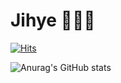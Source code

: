 # Jihye 🐰🔥🌈
<!--
**jihye0420/jihye0420** is a ✨ _special_ ✨ repository because its `README.md` (this file) appears on your GitHub profile.

Here are some ideas to get you started:

- 🔭 I’m currently working on ...
- 🌱 I’m currently learning ...
- 👯 I’m looking to collaborate on ...
- 🤔 I’m looking for help with ...
- 💬 Ask me about ...
- 📫 How to reach me: ...
- 😄 Pronouns: ...
- ⚡ Fun fact: ...
-->
[![Hits](https://hits.seeyoufarm.com/api/count/incr/badge.svg?url=https%3A%2F%2Fgithub.com%2Fjihye0420%2Fhit-counter&count_bg=%232776BA&title_bg=%23555555&icon=&icon_color=%23E7E7E7&title=VISIT&edge_flat=false)](https://hits.seeyoufarm.com)

![Anurag's GitHub stats](https://github-readme-stats.vercel.app/api?username=jihye0420&show_icons=true)
